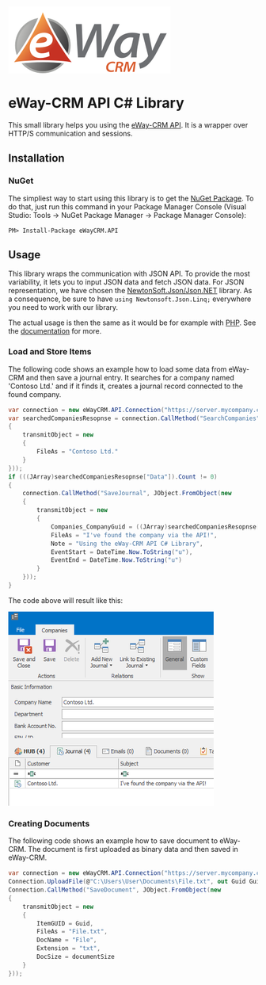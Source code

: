 ![eWay-CRM - The best CRM for Microsoft Outlook](eway-crm-logo.svg)

# eWay-CRM API C# Library

This small library helps you using the [eWay-CRM API](https://kb.eway-crm.com/documentation/6-add-ins/6-7-api-1). It is a wrapper over HTTP/S communication and sessions.

## Installation

### NuGet

The simpliest way to start using this library is to get the [NuGet Package](https://www.nuget.org/packages/eWayCRM.API). To do that, just run this command in your Package Manager Console (Visual Studio: Tools -> NuGet Package Manager -> Package Manager Console):
```
PM> Install-Package eWayCRM.API
```

## Usage

This library wraps the communication with JSON API. To provide the most variability, it lets you to input JSON data and fetch JSON data. For JSON representation, we have chosen the [NewtonSoft.Json/Json.NET](https://www.newtonsoft.com/json) library. As a consequence, be sure to have `using Newtonsoft.Json.Linq;` everywhere you need to work with our library.

The actual usage is then the same as it would be for example with [PHP](https://github.com/rstefko/eway-crm-php-lib). See the [documentation](https://kb.eway-crm.com/documentation/6-add-ins/6-7-api-1) for more.

### Load and Store Items

The following code shows an example how to load some data from eWay-CRM and then save a journal entry. It searches for a company named 'Contoso Ltd.' and if it finds it, creates a journal record connected to the found company.

```csharp
var connection = new eWayCRM.API.Connection("https://server.mycompany.com/eway", "jsmith", "YOUR_PASSWORD_HASH");
var searchedCompaniesResopnse = connection.CallMethod("SearchCompanies", JObject.FromObject(new
{
    transmitObject = new
    {
        FileAs = "Contoso Ltd."
    }
}));
if (((JArray)searchedCompaniesResopnse["Data"]).Count != 0)
{
    connection.CallMethod("SaveJournal", JObject.FromObject(new
    {
        transmitObject = new
        {
            Companies_CompanyGuid = ((JArray)searchedCompaniesResopnse["Data"]).First.Value<string>("ItemGUID"),
            FileAs = "I've found the company via the API!",
            Note = "Using the eWay-CRM API C# Library",
            EventStart = DateTime.Now.ToString("u"),
            EventEnd = DateTime.Now.ToString("u")
        }
    }));
}
```

The code above will result like this:

![Contoso company with a new journal record](example-contoso-journal.png)

### Creating Documents

The following code shows an example how to save document to eWay-CRM. The document is first uploaded as binary data and then saved in eWay-CRM.

```csharp
var connection = new eWayCRM.API.Connection("https://server.mycompany.com/eway", "jsmith", "YOUR_PASSWORD_HASH");
Connection.UploadFile(@"C:\Users\User\Documents\File.txt", out Guid Guid);
Connection.CallMethod("SaveDocument", JObject.FromObject(new
{
	transmitObject = new
    {
        ItemGUID = Guid,
        FileAs = "File.txt",
        DocName = "File",
        Extension = "txt",
        DocSize = documentSize
    }
}));